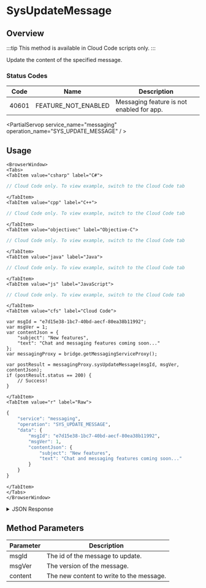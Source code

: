 # SysUpdateMessage
## Overview
:::tip
This method is available in Cloud Code scripts only.
:::

Update the content of the specified message.




### Status Codes
Code | Name | Description
----- | ----------------------- | ----------------------------
40601 | FEATURE_NOT_ENABLED | Messaging feature is not enabled for app.

<PartialServop service_name="messaging" operation_name="SYS_UPDATE_MESSAGE" / >

## Usage

```mdx-code-block
<BrowserWindow>
<Tabs>
<TabItem value="csharp" label="C#">
```

```csharp
// Cloud Code only. To view example, switch to the Cloud Code tab
```

```mdx-code-block
</TabItem>
<TabItem value="cpp" label="C++">
```

```cpp
// Cloud Code only. To view example, switch to the Cloud Code tab
```

```mdx-code-block
</TabItem>
<TabItem value="objectivec" label="Objective-C">
```

```objectivec
// Cloud Code only. To view example, switch to the Cloud Code tab
```

```mdx-code-block
</TabItem>
<TabItem value="java" label="Java">
```

```java
// Cloud Code only. To view example, switch to the Cloud Code tab
```

```mdx-code-block
</TabItem>
<TabItem value="js" label="JavaScript">
```

```javascript
// Cloud Code only. To view example, switch to the Cloud Code tab
```

```mdx-code-block
</TabItem>
<TabItem value="cfs" label="Cloud Code">
```

```cfscript
var msgId = "e7d15e38-1bc7-40bd-aecf-80ea38b11992";
var msgVer = 1;
var contentJson = {
    "subject": "New features",
    "text": "Chat and messaging features coming soon..."
};
var messagingProxy = bridge.getMessagingServiceProxy();

var postResult = messagingProxy.sysUpdateMessage(msgId, msgVer, contentJson);
if (postResult.status == 200) {
    // Success!
}
```

```mdx-code-block
</TabItem>
<TabItem value="r" label="Raw">
```

```r
{
	"service": "messaging",
	"operation": "SYS_UPDATE_MESSAGE",
	"data": {
		"msgId": "e7d15e38-1bc7-40bd-aecf-80ea38b11992",
		"msgVer": 1,
		"contentJson": {
			"subject": "New features",
			"text": "Chat and messaging features coming soon..."
		}
	}
}
```

```mdx-code-block
</TabItem>
</Tabs>
</BrowserWindow>
```

<details>
<summary>JSON Response</summary>

```json
{
    "status": 200,
    "data": {
		"actual": 0,
		"requested": 1,
		"msgId": "e7d15e38-1bc7-40bd-aecf-80ea38b11992"
    }
}
```
</details>

## Method Parameters
Parameter | Description
--------- | --------------------------------
msgId | The id of the message to update.
msgVer | The version of the message.
content | The new content to write to the message.


